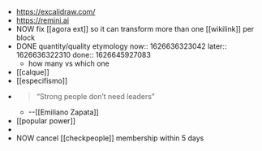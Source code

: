 - https://excalidraw.com/
- https://remini.ai
- NOW fix [[agora ext]] so it can transform more than one [[wikilink]] per block
- DONE quantity/quality etymology
  now:: 1626636323042
  later:: 1626636322310
  done:: 1626645927083
	- how many vs which one
- [[calque]]
- [[especifismo]]
-
  >“Strong people don’t need leaders”
	- --[[Emiliano Zapata]]
- [[popular power]]
-
- NOW cancel [[checkpeople]] membership within 5 days